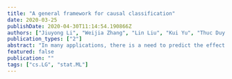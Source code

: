 ```yaml
---
title: "A general framework for causal classification"
date: 2020-03-25
publishDate: 2020-04-30T11:14:54.190866Z
authors: ["Jiuyong Li", "Weijia Zhang", "Lin Liu", "Kui Yu", "Thuc Duy Le", "Jixue Liu"]
publication_types: ["2"]
abstract: "In many applications, there is a need to predict the effect of an intervention on different individuals from data. For example, which customers are persuadable by a product promotion? which groups would benefit from a new policy? These are typical causal classification questions involving the effect or the change in outcomes made by an intervention. The questions cannot be answered with traditional classification methods as they only deal with static outcomes. In marketing research these questions are often answered with uplift modelling, using experimental data. Some machine learning methods have been proposed for heterogeneous causal effect estimation using either experimental or observational data. In principle these methods can be used for causal classification, but a limited number of methods, mainly tree based, on causal heterogeneity modelling, are inadequate for various real world applications. In this paper, we propose a general framework for causal classification, as a generalisation of both uplift modelling and causal heterogeneity modelling. When developing the framework, we have identified the conditions where causal classification in both observational and experimental data can be resolved by a naive solution using off-the-shelf classification methods, which supports flexible implementations for various applications. This result not only enables a practical way to solve the causal classification problem by using any existing classification method in the proposed framework, but also makes it possible to cross use the methods developed in both uplift modelling and causal heterogeneity modelling areas when the conditions are satisfied. Experiments have shown that our framework with off-the-shelf classification methods is as competitive as the tailor-designed uplift modelling and heterogeneous causal effect modelling methods."
featured: false
publication: ""
tags: ["cs.LG", "stat.ML"]
---
```


